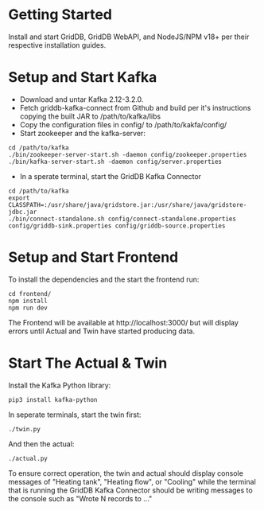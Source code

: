 
# Getting Started

Install and start GridDB, GridDB WebAPI, and NodeJS/NPM v18+ per their respective installation guides.

# Setup and Start Kafka

- Download and untar Kafka 2.12-3.2.0.
- Fetch griddb-kafka-connect from Github and build per it's instructions copying the built JAR to /path/to/kafka/libs
- Copy the configuration files in config/ to /path/to/kakfa/config/
- Start zookeeper and the kafka-server:

```
cd /path/to/kafka
./bin/zookeeper-server-start.sh -daemon config/zookeeper.properties
./bin/kafka-server-start.sh -daemon config/server.properties
```  

- In a sperate terminal, start the GridDB Kafka Connector
```
cd /path/to/kafka
export CLASSPATH=:/usr/share/java/gridstore.jar:/usr/share/java/gridstore-jdbc.jar
./bin/connect-standalone.sh config/connect-standalone.properties config/griddb-sink.properties config/griddb-source.properties
```

# Setup and Start Frontend

To install the dependencies and the start the frontend run:

```
cd frontend/
npm install
npm run dev
```

The Frontend will be available at http://localhost:3000/ but will display errors until Actual and Twin have started producing data.

# Start The Actual & Twin

Install the Kafka Python library:

```
pip3 install kafka-python
```

In seperate terminals, start the twin first:

```
./twin.py
```

And then the actual:

```
./actual.py
```

To ensure correct operation, the twin and actual should display console messages of "Heating tank", "Heating flow", or "Cooling" while the terminal that is running the GridDB Kafka Connector should be writing messages to the console such as "Wrote N records to ..."
